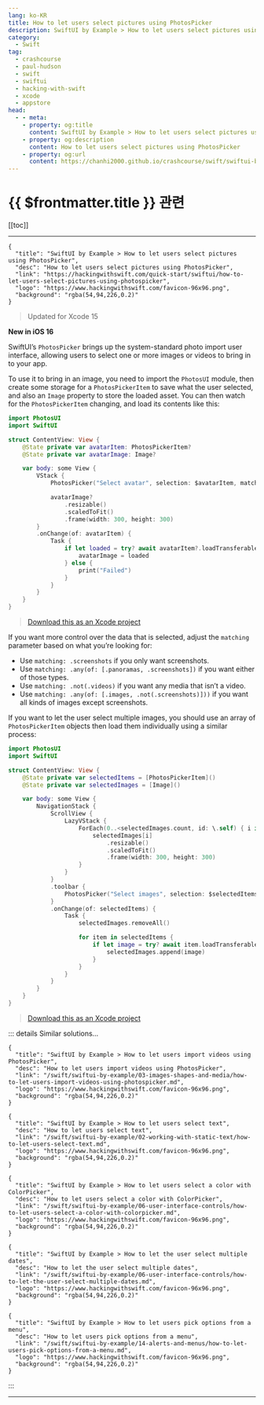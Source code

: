 ```yaml
---
lang: ko-KR
title: How to let users select pictures using PhotosPicker
description: SwiftUI by Example > How to let users select pictures using PhotosPicker
category:
  - Swift
tag: 
  - crashcourse
  - paul-hudson
  - swift
  - swiftui
  - hacking-with-swift
  - xcode
  - appstore
head:
  - - meta:
    - property: og:title
      content: SwiftUI by Example > How to let users select pictures using PhotosPicker
    - property: og:description
      content: How to let users select pictures using PhotosPicker
    - property: og:url
      content: https://chanhi2000.github.io/crashcourse/swift/swiftui-by-example/03-images-shapes-and-media/how-to-let-users-select-pictures-using-photospicker.html
---
```


# {{ $frontmatter.title }} 관련

[[toc]]

---

```component VPCard
{
  "title": "SwiftUI by Example > How to let users select pictures using PhotosPicker",
  "desc": "How to let users select pictures using PhotosPicker",
  "link": "https://hackingwithswift.com/quick-start/swiftui/how-to-let-users-select-pictures-using-photospicker",
  "logo": "https://www.hackingwithswift.com/favicon-96x96.png",
  "background": "rgba(54,94,226,0.2)"
}
```

> Updated for Xcode 15

**New in iOS 16**

SwiftUI’s `PhotosPicker` brings up the system-standard photo import user interface, allowing users to select one or more images or videos to bring in to your app.

To use it to bring in an image, you need to import the `PhotosUI` module, then create some storage for a `PhotosPickerItem` to save what the user selected, and also an `Image` property to store the loaded asset. You can then watch for the `PhotosPickerItem` changing, and load its contents like this:

```swift
import PhotosUI
import SwiftUI

struct ContentView: View {
    @State private var avatarItem: PhotosPickerItem?
    @State private var avatarImage: Image?

    var body: some View {
        VStack {
            PhotosPicker("Select avatar", selection: $avatarItem, matching: .images)

            avatarImage?
                .resizable()
                .scaledToFit()
                .frame(width: 300, height: 300)
        }
        .onChange(of: avatarItem) {
            Task {
                if let loaded = try? await avatarItem?.loadTransferable(type: Image.self) {
                    avatarImage = loaded
                } else {
                    print("Failed")
                }
            }
        }
    }
}
```

> [<FontIcon icon="fas fa-file-zipper"/>Download this as an Xcode project](https://www.hackingwithswift.com/files/projects/swiftui/how-to-let-users-select-pictures-using-photospicker-1.zip)

If you want more control over the data that is selected, adjust the `matching` parameter based on what you’re looking for:

- Use `matching: .screenshots` if you only want screenshots.
- Use `matching: .any(of: [.panoramas, .screenshots])` if you want either of those types.
- Use `matching: .not(.videos)` if you want any media that isn’t a video.
- Use `matching: .any(of: [.images, .not(.screenshots)]))` if you want all kinds of images except screenshots.

If you want to let the user select multiple images, you should use an array of `PhotosPickerItem` objects then load them individually using a similar process:

```swift
import PhotosUI
import SwiftUI

struct ContentView: View {
    @State private var selectedItems = [PhotosPickerItem]()
    @State private var selectedImages = [Image]()

    var body: some View {
        NavigationStack {
            ScrollView {
                LazyVStack {
                    ForEach(0..<selectedImages.count, id: \.self) { i in
                        selectedImages[i]
                            .resizable()
                            .scaledToFit()
                            .frame(width: 300, height: 300)
                    }
                }
            }
            .toolbar {
                PhotosPicker("Select images", selection: $selectedItems, matching: .images)
            }
            .onChange(of: selectedItems) {
                Task {
                    selectedImages.removeAll()

                    for item in selectedItems {
                        if let image = try? await item.loadTransferable(type: Image.self) {
                            selectedImages.append(image)
                        }
                    }
                }
            }
        }
    }
}
```

> [<FontIcon icon="fas fa-file-zipper"/>Download this as an Xcode project](https://www.hackingwithswift.com/files/projects/swiftui/how-to-let-users-select-pictures-using-photospicker-2.zip)

::: details Similar solutions…

```component VPCard
{
  "title": "SwiftUI by Example > How to let users import videos using PhotosPicker",
  "desc": "How to let users import videos using PhotosPicker",
  "link": "/swift/swiftui-by-example/03-images-shapes-and-media/how-to-let-users-import-videos-using-photospicker.md",
  "logo": "https://www.hackingwithswift.com/favicon-96x96.png",
  "background": "rgba(54,94,226,0.2)"
}
```

```component VPCard
{
  "title": "SwiftUI by Example > How to let users select text",
  "desc": "How to let users select text",
  "link": "/swift/swiftui-by-example/02-working-with-static-text/how-to-let-users-select-text.md",
  "logo": "https://www.hackingwithswift.com/favicon-96x96.png",
  "background": "rgba(54,94,226,0.2)"
}
```

```component VPCard
{
  "title": "SwiftUI by Example > How to let users select a color with ColorPicker",
  "desc": "How to let users select a color with ColorPicker",
  "link": "/swift/swiftui-by-example/06-user-interface-controls/how-to-let-users-select-a-color-with-colorpicker.md",
  "logo": "https://www.hackingwithswift.com/favicon-96x96.png",
  "background": "rgba(54,94,226,0.2)"
}
```

```component VPCard
{
  "title": "SwiftUI by Example > How to let the user select multiple dates",
  "desc": "How to let the user select multiple dates",
  "link": "/swift/swiftui-by-example/06-user-interface-controls/how-to-let-the-user-select-multiple-dates.md",
  "logo": "https://www.hackingwithswift.com/favicon-96x96.png",
  "background": "rgba(54,94,226,0.2)"
}
```

```component VPCard
{
  "title": "SwiftUI by Example > How to let users pick options from a menu",
  "desc": "How to let users pick options from a menu",
  "link": "/swift/swiftui-by-example/14-alerts-and-menus/how-to-let-users-pick-options-from-a-menu.md",
  "logo": "https://www.hackingwithswift.com/favicon-96x96.png",
  "background": "rgba(54,94,226,0.2)"
}
```

:::

---

<TagLinks />